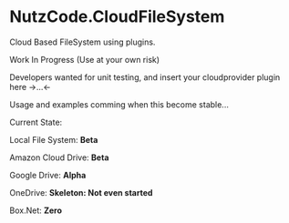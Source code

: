 # NutzCode.CloudFileSystem
Cloud Based FileSystem using plugins.

Work In Progress (Use at your own risk)

Developers wanted for unit testing, and insert your cloudprovider plugin here  ->...<-

Usage and examples comming when this become stable...

Current State:

Local File System: **Beta**

Amazon Cloud Drive: **Beta**

Google Drive: **Alpha**

OneDrive: **Skeleton: Not even started**

Box.Net: **Zero**


